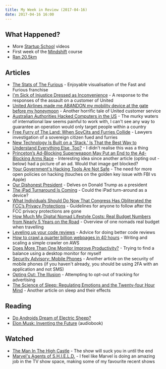 ```yaml
---
title: My Week in Review (2017-04-16)
date: 2017-04-16 16:00
---
```


## What Happened?

* More [Startup School](https://www.startupschool.org) videos
* First week of the [Mindshift](https://www.coursera.org/learn/mindshift) course
* [Ran 20.5km](https://gyrosco.pe/blakeembrey/zero/sport/details/aad3e2fc-2200-11e7-ae2a-028374d83b13/)

## Articles

* [The Stats of The Furious](https://www.bloomberg.com/graphics/2017-fast-and-furious/) - Enjoyable visualisation of the Fast and Furious franchise
* [I'm Sick of Injustice Dressed as Inconvenience](https://medium.com/@ebonstorm/im-sick-of-injustice-dressed-as-inconvenience-5221ae1a45d1) - A response to the responses of the assault on a customer of United
* [United Airlines made me ABANDON my mobility device at the gate before my honeymoon](https://medium.com/@treyharris/united-airlines-made-me-abandon-my-mobility-device-at-the-gate-before-my-honeymoon-8d74eee04038) - Another horrific tale of United customer service
* [​Australian Authorities Hacked Computers in the US](https://motherboard.vice.com/en_us/article/australian-authorities-hacked-computers-in-the-us) - The murky waters of international law seems painful to work with, I can't see any way to guarantee an operation would only target people within a country
* [Free Furry of The Land: When SovCits and Furries Collide](http://lawyersandliquor.com/2017/04/free-furry-of-the-land-when-sovcits-and-furries-collide/) - Lawyers investigation of a sovereign citizen fued and furries
* [New Technology Is Built on a 'Stack.' Is That the Best Way to Understand Everything Else, Too?](https://www.nytimes.com/2017/04/11/magazine/new-technology-is-built-on-a-stack-is-that-the-best-way-to-understand-everything-else-too.html?_r=0) - I didn't realise this was a thing
* [Princeton’s Ad-Blocking Superweapon May Put an End to the Ad-Blocking Arms Race](https://motherboard.vice.com/en_us/article/princetons-ad-blocking-superweapon-may-put-an-end-to-the-ad-blocking-arms-race) - Interesting idea since another article (opting out - below) had a picture of an ad. Would that image get blocked?
* [Your Government's Hacking Tools Are Not Safe](https://motherboard.vice.com/en_us/article/your-governments-hacking-tools-are-not-safe) - The need for more open policies on hacking (touches on the golden key issue with FBI vs Apple)
* [Our Dishonest President](http://www.latimes.com/projects/la-ed-our-dishonest-president/) - Delves on Donald Trump as a president
* [The iPad Turnaround Is Coming](https://mondaynote.com/the-ipad-turnaround-is-coming-6d04747b215b) - Could the iPad turn-around as a device?
* [What Individuals Should Do Now That Congress Has Obliterated the FCC’s Privacy Protections](https://www.aclu.org/blog/free-future/what-individuals-should-do-now-congress-has-obliterated-fccs-privacy-protections) - Guidelines for anyone to follow after the FCC privacy protections are gone
* [How Much My Digital Nomad Lifestyle Costs: Real Budget Numbers from Nearly 5 Years on the Road](http://gigigriffis.com/how-much-my-digital-nomad-lifestyle-costs-real-budget-numbers-from-nearly-5-years-on-the-road/) - Overview of one nomads real budget when travelling
* [Leveling up your code reviews](https://medium.com/jean-hsu/leveling-up-your-code-reviews-ee5943abf68c) - Advice for doing better code reviews
* [How to crawl a quarter billion webpages in 40 hours](http://www.michaelnielsen.org/ddi/how-to-crawl-a-quarter-billion-webpages-in-40-hours/) - Writing and scaling a simple crawler on AWS
* [Does More Than One Monitor Improve Productivity?](https://blog.codinghorror.com/does-more-than-one-monitor-improve-productivity/) - Trying to find a balance using a desktop monitor for myself
* [Security Advisory: Mobile Phones](http://blog.kraken.com/post/153209105847/security-advisory-mobile-phones) - Another article on the security of mobile phones (if you haven't already, you should be using 2FA with an application and not SMS)
* [Opting Out: The Illusion](https://medium.com/@robleathern/opting-out-the-illusion-12a41551e88c) - Attempting to opt-out of tracking for advertising
* [The Science of Sleep: Regulating Emotions and the Twenty-four Hour Mind](https://www.farnamstreetblog.com/2017/03/twenty-four-hour-mind-rosalind-cartwright/) - Another article on sleep and their effects

## Reading

* [Do Androids Dream of Electric Sheep?](https://www.goodreads.com/book/show/7082.Do_Androids_Dream_of_Electric_Sheep_)
* [Elon Musk: Inventing the Future](https://www.goodreads.com/book/show/22543496-elon-musk) (audiobook)

## Watched

* [The Man In The High Castle](https://trakt.tv/shows/the-man-in-the-high-castle/seasons/1) - The show will suck you in until the end
* [Marvel's Agents of S.H.I.E.L.D.](https://trakt.tv/shows/marvel-s-agents-of-s-h-i-e-l-d/seasons/4/episodes/17) - I feel like Marvel is doing an amazing job in the TV show space, making some of my favourite recent shows
